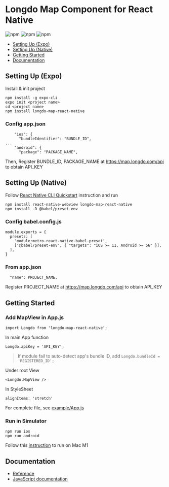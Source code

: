 # Longdo Map Component for React Native 
![npm](https://img.shields.io/npm/v/longdo-map-react-native)
![npm](https://img.shields.io/npm/dt/longdo-map-react-native)
![npm](https://img.shields.io/npm/l/longdo-map-react-native)
- [Setting Up (Expo)](#setting-up-expo)
- [Setting Up (Native)](#setting-up-native)
- [Getting Started](#getting-started)
- [Documentation](#documentation)
## Setting Up (Expo)
Install & init project
```
npm install -g expo-cli
expo init <project name>
cd <project name>
npm install longdo-map-react-native
```
### Config app.json
```
    "ios": {
      "bundleIdentifier": "BUNDLE_ID",
...
    "android": {
      "package": "PACKAGE_NAME",
```
Then, Register BUNDLE_ID, PACKAGE_NAME at https://map.longdo.com/api to obtain API_KEY

## Setting Up (Native)
Follow [React Native CLI Quickstart](https://reactnative.dev/docs/environment-setup) instruction and run
```
npm install react-native-webview longdo-map-react-native
npm install -D @babel/preset-env
```
### Config babel.config.js
```
module.exports = {
  presets: [
    'module:metro-react-native-babel-preset',
    ['@babel/preset-env', { "targets": "iOS >= 11, Android >= 56" }],
  ],
}
```
### From app.json
```
  "name": PROJECT_NAME,
```
Register PROJECT_NAME at https://map.longdo.com/api to obtain API_KEY
## Getting Started
### Add MapView in App.js
```
import Longdo from 'longdo-map-react-native';
```
In main App function
```
Longdo.apiKey = 'API_KEY';
```
> If module fail to auto-detect app's bundle ID, add `Longdo.bundleId = 'REGISTERED_ID';`

Under root View
```
<Longdo.MapView />
```
In StyleSheet
```
alignItems: 'stretch'
```
For complete file, see [example/App.js](example/App.js)
### Run in Simulator  
```
npm run ios
npm run android
```
Follow this [instruction](https://medium.com/@davidjasonharding/developing-a-react-native-app-on-an-m1-mac-without-rosetta-29fcc7314d70) to run on Mac M1
## Documentation
- [Reference](https://api.longdo.com/map/doc/react-native.php)
- [JavaScript documentation](https://map.longdo.com/docs/)